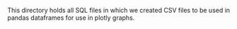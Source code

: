 This directory holds all SQL files in which we created CSV files to be used in pandas dataframes for use in plotly graphs.